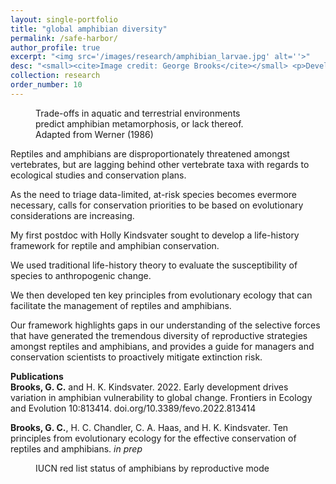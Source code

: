 ```yaml
---
layout: single-portfolio
title: "global amphibian diversity"
permalink: /safe-harbor/
author_profile: true
excerpt: "<img src='/images/research/amphibian_larvae.jpg' alt=''>"
desc: "<small><cite>Image credit: George Brooks</cite></small> <p>Developing a life-history framework to inform species assessments and prioritize conservation efforts</p>"
collection: research
order_number: 10
---
```


<figure class="align-left">
  <img src="{{ site.url }}{{ site.baseurl }}/images/research/werner_adaptation.jpg" alt="">
  <figcaption>Trade-offs in aquatic and terrestrial environments <br /> predict amphibian metamorphosis, or lack thereof. <br /> Adapted from Werner (1986)</figcaption>
</figure> 

Reptiles and amphibians are disproportionately threatened amongst vertebrates, but are lagging behind other vertebrate taxa with regards to ecological studies and conservation plans. 

As the need to triage data-limited, at-risk species becomes evermore necessary, calls for conservation priorities to be based on evolutionary considerations are increasing.

My first postdoc with Holly Kindsvater sought to develop a life-history framework for reptile and amphibian conservation. 

We used traditional life-history theory to evaluate the susceptibility of species to anthropogenic change. 

We then developed ten key principles from evolutionary ecology that can facilitate the management of reptiles and amphibians.

Our framework highlights gaps in our understanding of the selective forces that have generated the tremendous diversity of reproductive strategies amongst reptiles and amphibians, and provides a guide for managers and conservation scientists to proactively mitigate extinction risk. 

**Publications**\
**Brooks, G. C.** and H. K. Kindsvater. 2022. Early development drives variation in amphibian vulnerability to global change. Frontiers in Ecology and Evolution 10:813414. doi.org/10.3389/fevo.2022.813414

**Brooks, G. C.**, H. C. Chandler, C. A. Haas, and H. K. Kindsvater. Ten principles from evolutionary ecology for the effective conservation of reptiles and amphibians. _in prep_

<figure>
  <img src="{{ site.url }}{{ site.baseurl }}/images/research/safe-harbor.jpg" alt="">
  <figcaption>IUCN red list status of amphibians by reproductive mode</figcaption>
</figure> 
